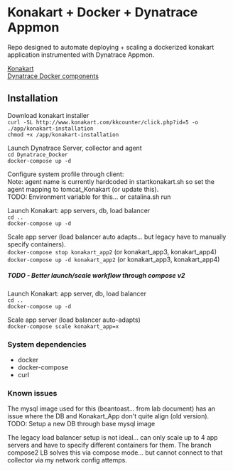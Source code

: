 # Konakart + Docker + Dynatrace Appmon
Repo designed to automate deploying + scaling a dockerized konakart application instrumented with Dynatrace Appmon.

[Konakart](https://www.konakart.com)<br>
[Dynatrace Docker components](https://github.com/Dynatrace/Dynatrace-Docker)<br>

## Installation
Download konakart installer<br>
`curl -SL http://www.konakart.com/kkcounter/click.php?id=5 -o ./app/konakart-installation`<br>
`chmod +x /app/konakart-installation`

Launch Dynatrace Server, collector and agent<br>
`cd Dynatrace_Docker`<br>
`docker-compose up -d`

Configure system profile through client:<br>
    Note: agent name is currently hardcoded in startkonakart.sh so set the agent mapping to tomcat_Konakart (or update this).<br>
    TODO: Environment variable for this... or catalina.sh run<br> 

Launch Konakart: app servers, db, load balancer<br>
`cd ..`<br>
`docker-compose up -d`

Scale app server (load balancer auto adapts... but legacy have to manually specify containers).<br>
`docker-compose stop konakart_app2` (or konakart_app3, konakart_app4)<br>
`docker-compose up -d konakart_app2` (or konakart_app3, konakart_app4)

##### TODO - Better launch/scale workflow through compose v2
Launch Konakart: app server, db, load balancer<br>
`cd ..`<br>
`docker-compose up -d`

Scale app server (load balancer auto-adapts)<br>
`docker-compose scale konakart_app=x`

### System dependencies
* docker
* docker-compose
* curl

### Known issues
The mysql image used for this (beantoast... from lab document) has an issue where the DB and Konakart_App don't quite align (old version).<br>
TODO: Setup a new DB through base mysql image<br>

The legacy load balancer setup is not ideal... can only scale up to 4 app servers and have to specify different containers for them. The branch compose2 LB solves this via compose mode... but cannot connect to that collector via my network config attemps.
